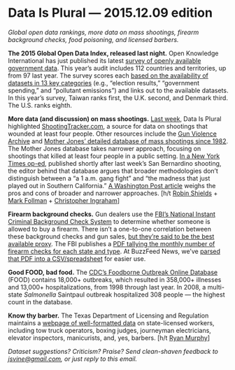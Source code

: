 Data Is Plural — 2015.12.09 edition
===================================

*Global open data rankings, more data on mass shootings, firearm background checks, food poisoning, and licensed barbers.*


__The 2015 Global Open Data Index, released last night.__ Open Knowledge International has just published its latest [survey of openly available government data](http://index.okfn.org/place/). This year’s audit includes 112 countries and territories, up from 97 last year. The survey scores each [based on the availability of datasets in 13 key categories](http://index.okfn.org/methodology/) (e.g., “election results,” “government spending,” and “pollutant emissions”) and links out to the available datasets. In this year’s survey, Taiwan ranks first, the U.K. second, and Denmark third. The U.S. ranks eighth.


__More data (and discussion) on mass shootings.__ [Last week](https://tinyletter.com/data-is-plural/letters/data-is-plural-2015-12-02-edition), Data Is Plural highlighted [ShootingTracker.com](http://shootingtracker.com/wiki/Main_Page), a source for data on shootings that wounded at least four people. Other resources include the [Gun Violence Archive](http://www.gunviolencearchive.org/methodology) and [Mother Jones’ detailed database of mass shootings since 1982](http://www.motherjones.com/politics/2012/12/mass-shootings-mother-jones-full-data). The Mother Jones database takes narrower approach, focusing on shootings that killed at least four people in a public setting. [In a New York Times op-ed](http://www.nytimes.com/2015/12/04/opinion/how-many-mass-shootings-are-there-really.html), published shortly after last week’s San Bernardino shooting, the editor behind that database argues that broader methodologies don’t distinguish between a “a 1 a.m. gang fight” and “the madness that just played out in Southern California.” [A Washington Post article](https://www.washingtonpost.com/news/wonk/wp/2015/12/03/what-makes-a-mass-shooting-in-america/) weighs the pros and cons of broader and narrower approaches. [h/t [Robin Shields](https://twitter.com/robinshields) + [Mark Follman](https://twitter.com/markfollman/status/672564051889623040) + [Christopher Ingraham](https://twitter.com/_cingraham/status/672576536608907264)]


__Firearm background checks.__ Gun dealers use the [FBI’s National Instant Criminal Background Check System](https://www.fbi.gov/about-us/cjis/nics) to determine whether someone is allowed to buy a firearm. There isn’t a one-to-one correlation between these background checks and gun sales, [but they’re said to be the best available proxy](http://www.thetrace.org/2015/11/black-friday-gun-sales-background-checks/). The FBI publishes a [PDF tallying the monthly number of firearm checks for each state and type](https://www.fbi.gov/about-us/cjis/nics/reports/nics_firearm_checks_-_month_year_by_state_type.pdf). At BuzzFeed News, we’ve [parsed that PDF into a CSV/spreadsheet](https://github.com/BuzzFeedNews/nics-firearm-background-checks) for easier use.


__Good FOOD, bad food.__ The [CDC’s Foodborne Outbreak Online Database](http://wwwn.cdc.gov/foodborneoutbreaks/) (FOOD) contains 18,000+ outbreaks, which resulted in 358,000+ illnesses and 13,000+ hospitalizations, from 1998 through last year. In 2008, a multi-state *Salmonella* Saintpaul outbreak hospitalized 308 people — the highest count in the database.


__Know thy barber.__ The Texas Department of Licensing and Regulation maintains a [webpage of well-formatted data](http://www.license.state.tx.us/licensesearch/licfile.asp) on state-licensed workers, including tow truck operators, boxing judges, journeyman electricians, elevator inspectors, manicurists, and, yes, barbers. [h/t [Ryan Murphy](https://twitter.com/rdmurphy/status/642427166689509376)]


*Dataset suggestions? Criticism? Praise? Send clean-shaven feedback to <jsvine@gmail.com>, or just reply to this email.*
